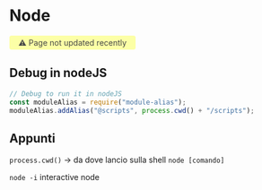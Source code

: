 # Node

<span style="display: inline-block; background: #FCFFA6; padding: 4px 16px; border-radius: 4px; color: #484848"> ⚠️ Page not updated recently</span>

## Debug in nodeJS

```js
// Debug to run it in nodeJS
const moduleAlias = require("module-alias");
moduleAlias.addAlias("@scripts", process.cwd() + "/scripts");
```

## Appunti

`process.cwd()` → da dove lancio sulla shell `node [comando]`

`node -i` interactive node
